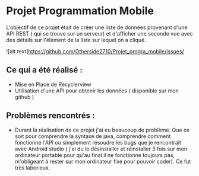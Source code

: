 # Projet Programmation Mobile 

L'objectif de ce projet était de créer une liste de données provenant d'une API REST ( qui se trouve sur un serveur) 
et d'afficher une seconde vue avec des détails sur l'élément de la liste sur lequel on a cliqué.

![alt text]https://github.com/Otherside2710/Projet_progra_mobile/issues/

## Ce qui a été réalisé : 
- Mise en Place de Recyclerview
- Utilisation d'une API pour obtenir les données ( disponible sur mon github )

## Problèmes rencontrés :
- Durant la réalisation de ce projet j'ai eu beaucoup de problème. 
Que ce soit pour comprendre la syntaxe de java, comprendre comment fonctionne l'API ou simplement résoudre les bugs que je rencontrait avec
Android studio ( j'ai du le désinstaller et réinstaller 3 fois sur mon ordinateur portable pour qu'au final il ne fonctionne toujours pas, 
m'obligeant à rester sur mon ordinateur fixe pour pouvoir coder). Ce fut très laborieux.
